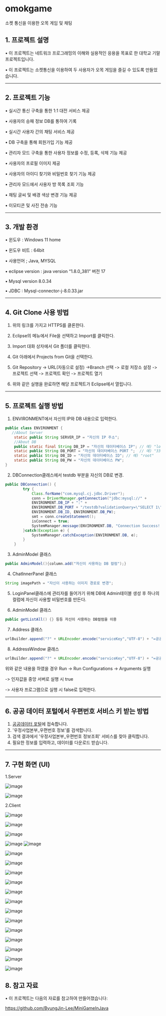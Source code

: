 # omokgame
소켓 통신을 이용한 오목 게임 및 채팅

##  1. 프로젝트 설명

• 이 프로젝트는 네트워크 프로그래밍의 이해와 실용적인 응용을 목표로 한 대학교 기말 프로젝트입니다.

• 이 프로젝트는 소켓통신을 이용하여 두 사용자가 오목 게임을 즐길 수 있도록 만들었습니다.

------------------------------------

##  2. 프로젝트 기능

• 실시간 통신 구축을 통한 1:1 대전 서비스 제공

• 사용자의 승패 정보 DB를 통하여 기록

• 실시간 사용자 간의 채팅 서비스 제공 

• DB 구축을 통해 회원가입 기능 제공 

• 관리자 모드 구축을 통한 사용자 정보를 수정, 등록, 삭제 기능 제공

• 사용자의 프로필 이미지 제공

• 사용자의 아이디 찾기와 비밀번호 찾기 기능 제공

• 관리자 모드에서 사용자 방 목록 조회 기능

• 채팅 글씨 및 배경 색상 변경 기능 제공

• 이모티콘 및 사진 전송 기능

------------------------------------

##  3. 개발 환경

• 윈도우 : Windows 11 home

• 윈도우 비트 : 64bit

• 사용언어 ; Java, MYSQL

• eclipse version : java version “1.8.0_381” 버전 17 

• Mysql version 8.0.34

• JDBC : Mysql-connector-j-8.0.33.jar

------------------------------------

##  4. Git Clone 사용 방법

 1. 위의 링크를 가지고 HTTPS를 클론한다.

 2. Eclipse의 메뉴에서 File을 선택하고 Import를 클릭한다.
  
 3. Import 대화 상자에서 Git 폴더를 클릭한다.
    
 4. Git 아래에서 Projects from Git을 선택한다.
    
 5. Git Repository -> URL(자동으로 설정) ->Branch 선택 -> 로컬 저장소 설정 -> 프로젝트 선택 -> 프로젝트 확인 -> 프로젝트 열기
     
6. 위와 같은 실행을 완료하면 해당 프로젝트가 Eclipse에서 열립니다.

------------------------------------

##  5. 프로젝트 실행 방법

1. ENVIRONMENT에서 자신의 IP와 DB 내용으로 입력한다.
```java
public class ENVIRONMENT {
   //About Server
	static public String SERVER_IP = "자신의 IP 주소";	
	//About DB
	public static final String DB_IP = "자신의 데이터베이스 IP"; // 예) "localhost"
	static public String DB_PORT = "자신의 데이터베이스 PORT ";  // 예) "3306"
	static public String DB_ID = "자신의 데이터베이스 ID"; // 예) "root"
	static public String DB_PW = "자신의 데이터베이스 PW"; 
}
```
2. DBConnection클래스에서 testdb 부분을 자신의 DB로 변경.
```java
public DBConnection() {
		try {
			Class.forName("com.mysql.cj.jdbc.Driver");				
			conn = DriverManager.getConnection("jdbc:mysql://" +
			ENVIRONMENT.DB_IP + ":" + 
			ENVIRONMENT.DB_PORT + "/testdb?validationQuery=\"SELECT 1\"", 
			ENVIRONMENT.DB_ID, ENVIRONMENT.DB_PW);
			smt = conn.createStatement();
			isConnect = true;
			SystemManager.message(ENVIRONMENT.DB, "Connection Success!!");
		}catch(Exception e) {
			SystemManager.catchException(ENVIRONMENT.DB, e);
		}
	}
```

3. AdminModel 클래스
```java
public AdminModel(){column.add("자신이 사용하는 DB 컬럼");}
```

4. ChatInnerPanel 클래스
```java
String imagePath = "자신이 사용하는 이미지 경로로 변경";
```
5. LoginPanel클래스에 관리자를 들어가기 위해 DB에 Admin테이블 생성 후 하나의 컬럼에 자신이 사용할 비밀번호를 만든다.

6. AdminModel 클래스
```java
public getListAll() {} 등등 자신이 사용하는 DB컬럼을 이용
```

7. Address 클래스
```java
urlBuilder.append("?" + URLEncoder.encode("serviceKey","UTF-8") + "=공공데이터 포털에서 받은 서비스 키 입력"); /*Service Key*/
```
8. AddressWindow 클래스
```java
urlBuilder.append("?" + URLEncoder.encode("serviceKey","UTF-8") + "=공공데이터 포털에서 받은 서비스 키 입력"); /*Service Key*/
```
위와 같은 내용을 하였을 경우 
 Run -> Run Configurations -> Arguments 실행

-> 인자값을 중앙 서버로 실행 시 true

-> 사용자 프로그램으로 실행 시 false로 입력한다.


------------------------------------

##  6. 공공 데이터 포털에서 우편번호 서비스 키 받는 방법

1. [공공데이터 포털](https://www.data.go.kr/)에 접속합니다.
2. '우정사업본부_우편번호 정보'를 검색합니다.
3. 검색 결과에서 '우정사업본부_우편번호 정보조회' 서비스를 찾아 클릭합니다.
4. 필요한 정보를 입력하고, 데이터를 다운로드 받습니다.

------------------------------------

##  7. 구현 화면 (UI)

1.Server

![image](https://github.com/hak0622/omokgame/assets/128469147/cd757b02-8f53-4e77-a850-49af9750872c)

![image](https://github.com/hak0622/omokgame/assets/128469147/968ca210-740c-46d0-b357-24458e4f94d7)

2.Client

![image](https://github.com/hak0622/omokgame/assets/128469147/e5048483-f7c8-41b8-9dc7-03fade3be9fc)

![image](https://github.com/hak0622/omokgame/assets/128469147/cfc58e28-7220-44f0-9e95-03f4091dbd5a)


![image](https://github.com/hak0622/omokgame/assets/128469147/18e52fa4-3e0c-4180-bd89-ce64062bd05a)

![image](https://github.com/hak0622/omokgame/assets/128469147/c72056e3-de80-4352-b511-356a47bd042a)
![image](https://github.com/hak0622/omokgame/assets/128469147/d096a990-f28f-487f-9ba6-e9baaf3a6ef1)

![image](https://github.com/hak0622/omokgame/assets/128469147/f769ac9c-182e-4d99-af0b-009ab19565eb)

![image](https://github.com/hak0622/omokgame/assets/128469147/48fe6883-5857-474e-a251-a3e6cb63acb8)

![image](https://github.com/hak0622/omokgame/assets/128469147/990f3948-ca53-4ff9-829e-939ad073e6b9)

![image](https://github.com/hak0622/omokgame/assets/128469147/85fc1c30-9c94-46e3-98ed-f8b43ae4d26d)

![image](https://github.com/hak0622/omokgame/assets/128469147/66e356f8-6fa3-4556-97c7-5e7eae90d956)

![image](https://github.com/hak0622/omokgame/assets/128469147/8b6b5925-4ce7-4afb-a646-749b8c87d93f)

![image](https://github.com/hak0622/omokgame/assets/128469147/c7e5e9a0-fbbb-4876-be88-6394c394ea08)

![image](https://github.com/hak0622/omokgame/assets/128469147/e4f5d8fc-7bd1-471a-97db-196e94936c12)

![image](https://github.com/hak0622/omokgame/assets/128469147/efc6f43e-7c78-4c0a-b97b-b604447fa615)

![image](https://github.com/hak0622/omokgame/assets/128469147/fa08546f-00c8-4206-b14a-0ddee7fd1f2a)

![image](https://github.com/hak0622/omokgame/assets/128469147/2b088b37-0418-48f5-9dae-1cfa92421b50)

![image](https://github.com/hak0622/omokgame/assets/128469147/fb8a80f7-6da5-40e9-8b15-40c19fdad4aa)

![image](https://github.com/hak0622/omokgame/assets/128469147/d3551c04-18b9-436c-b7e6-c9ebd5ec9e51)

##  8. 참고 자료

• 이 프로젝트는 다음의 자료를 참고하여 만들어졌습니다:

https://github.com/ByungJin-Lee/MiniGameInJava 
